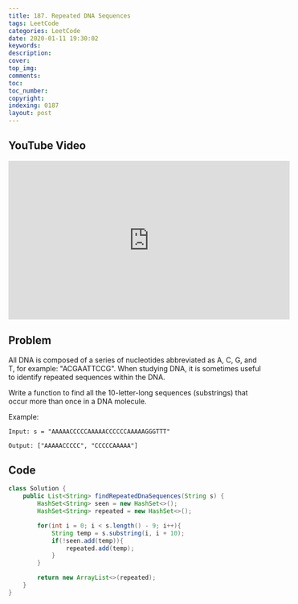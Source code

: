 ```yaml
---
title: 187. Repeated DNA Sequences
tags: LeetCode
categories: LeetCode
date: 2020-01-11 19:30:02
keywords:
description:
cover:
top_img:
comments:
toc:
toc_number:
copyright:
indexing: 0187
layout: post
---
```


## YouTube Video

<iframe width="560" height="315" src="https://www.youtube.com/embed/z2zF0SzBSHg" frameborder="0" allow="accelerometer; autoplay; encrypted-media; gyroscope; picture-in-picture" allowfullscreen></iframe>

## Problem

All DNA is composed of a series of nucleotides abbreviated as A, C, G, and T, for example: "ACGAATTCCG". When studying DNA, it is sometimes useful to identify repeated sequences within the DNA.

Write a function to find all the 10-letter-long sequences (substrings) that occur more than once in a DNA molecule.

Example:

```
Input: s = "AAAAACCCCCAAAAACCCCCCAAAAAGGGTTT"

Output: ["AAAAACCCCC", "CCCCCAAAAA"]
```

## Code

```java
class Solution {
    public List<String> findRepeatedDnaSequences(String s) {
        HashSet<String> seen = new HashSet<>();
        HashSet<String> repeated = new HashSet<>();

        for(int i = 0; i < s.length() - 9; i++){
            String temp = s.substring(i, i + 10);
            if(!seen.add(temp)){
                repeated.add(temp);
            }
        }

        return new ArrayList<>(repeated);
    }
}
```
